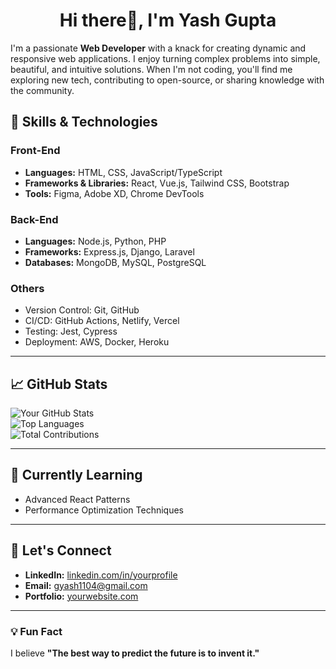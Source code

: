 
<h1 align="center">Hi there👋, I'm Yash Gupta</h1>



I'm a passionate **Web Developer** with a knack for creating dynamic and responsive web applications. I enjoy turning complex problems into simple, beautiful, and intuitive solutions. When I'm not coding, you'll find me exploring new tech, contributing to open-source, or sharing knowledge with the community.

## 🚀 Skills & Technologies

### Front-End
- **Languages:** HTML, CSS, JavaScript/TypeScript
- **Frameworks & Libraries:** React, Vue.js, Tailwind CSS, Bootstrap
- **Tools:** Figma, Adobe XD, Chrome DevTools

### Back-End
- **Languages:** Node.js, Python, PHP
- **Frameworks:** Express.js, Django, Laravel
- **Databases:** MongoDB, MySQL, PostgreSQL

### Others
- Version Control: Git, GitHub
- CI/CD: GitHub Actions, Netlify, Vercel
- Testing: Jest, Cypress
- Deployment: AWS, Docker, Heroku

---

## 📈 GitHub Stats

![Your GitHub Stats](https://github-readme-stats.vercel.app/api?username=yash-1104github&show_icons=true&theme=radical)  
![Top Languages](https://github-readme-stats.vercel.app/api/top-langs/?username=yash-1104github&layout=compact&theme=radical)
<br>
![Total Contributions](https://github-readme-streak-stats.herokuapp.com/?user=yash-1104github&theme=radical)




---

## 🌱 Currently Learning
- Advanced React Patterns
- Performance Optimization Techniques

---

## 🤝 Let's Connect

- **LinkedIn:** [linkedin.com/in/yourprofile](https://www.linkedin.com/in/yash-gupta-1a137b223)   
- **Email:** gyash1104@gmail.com  
- **Portfolio:** [yourwebsite.com](https://yourwebsite.com)

---

### 💡 Fun Fact
I believe **"The best way to predict the future is to invent it."**


